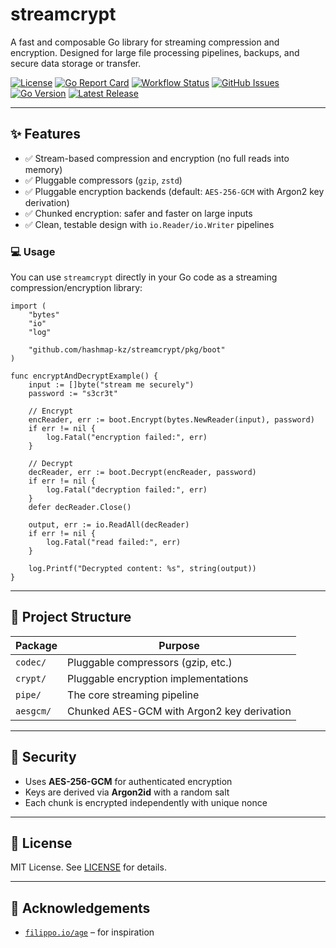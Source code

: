 # streamcrypt

A fast and composable Go library for streaming compression and encryption. Designed for large file
processing pipelines, backups, and secure data storage or transfer.

[![License](https://img.shields.io/github/license/hashmap-kz/streamcrypt)](https://github.com/hashmap-kz/streamcrypt/blob/master/LICENSE)
[![Go Report Card](https://goreportcard.com/badge/github.com/hashmap-kz/streamcrypt)](https://goreportcard.com/report/github.com/hashmap-kz/streamcrypt)
[![Workflow Status](https://img.shields.io/github/actions/workflow/status/hashmap-kz/streamcrypt/ci.yml?branch=master)](https://github.com/hashmap-kz/streamcrypt/actions/workflows/ci.yml?query=branch:master)
[![GitHub Issues](https://img.shields.io/github/issues/hashmap-kz/streamcrypt)](https://github.com/hashmap-kz/streamcrypt/issues)
[![Go Version](https://img.shields.io/github/go-mod/go-version/hashmap-kz/streamcrypt)](https://github.com/hashmap-kz/streamcrypt/blob/master/go.mod#L3)
[![Latest Release](https://img.shields.io/github/v/release/hashmap-kz/streamcrypt)](https://github.com/hashmap-kz/streamcrypt/releases/latest)

---

## ✨ Features

- ✅ Stream-based compression and encryption (no full reads into memory)
- ✅ Pluggable compressors (`gzip`, `zstd`)
- ✅ Pluggable encryption backends (default: `AES-256-GCM` with Argon2 key derivation)
- ✅ Chunked encryption: safer and faster on large inputs
- ✅ Clean, testable design with `io.Reader/io.Writer` pipelines

### 💻 Usage

You can use `streamcrypt` directly in your Go code as a streaming compression/encryption library:

```
import (
    "bytes"
    "io"
    "log"

    "github.com/hashmap-kz/streamcrypt/pkg/boot"
)

func encryptAndDecryptExample() {
    input := []byte("stream me securely")
    password := "s3cr3t"

    // Encrypt
    encReader, err := boot.Encrypt(bytes.NewReader(input), password)
    if err != nil {
        log.Fatal("encryption failed:", err)
    }

    // Decrypt
    decReader, err := boot.Decrypt(encReader, password)
    if err != nil {
        log.Fatal("decryption failed:", err)
    }
    defer decReader.Close()

    output, err := io.ReadAll(decReader)
    if err != nil {
        log.Fatal("read failed:", err)
    }

    log.Printf("Decrypted content: %s", string(output))
}
```

---

## 🧩 Project Structure

| Package   | Purpose                                    |
|-----------|--------------------------------------------|
| `codec/`  | Pluggable compressors (gzip, etc.)         |
| `crypt/`  | Pluggable encryption implementations       |
| `pipe/`   | The core streaming pipeline                |
| `aesgcm/` | Chunked AES-GCM with Argon2 key derivation |

---

## 🔐 Security

- Uses **AES-256-GCM** for authenticated encryption
- Keys are derived via **Argon2id** with a random salt
- Each chunk is encrypted independently with unique nonce

---

## 📄 License

MIT License. See [LICENSE](./LICENSE) for details.

---

## 🙌 Acknowledgements

- [`filippo.io/age`](https://pkg.go.dev/filippo.io/age) – for inspiration
